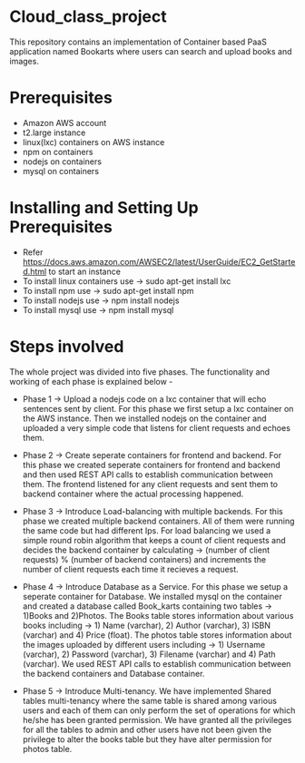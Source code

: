 # Cloud_class_project
This repository contains an implementation of Container based PaaS application named Bookarts where users can search and upload books and images.

# Prerequisites
* Amazon AWS account
* t2.large instance
* linux(lxc) containers on AWS instance
* npm on containers
* nodejs on containers
* mysql on containers

# Installing and Setting Up Prerequisites
* Refer https://docs.aws.amazon.com/AWSEC2/latest/UserGuide/EC2_GetStarted.html to start an instance
* To install linux containers use -> sudo apt-get install lxc
* To install npm use -> sudo apt-get install npm
* To install nodejs use -> npm install nodejs
* To install mysql use -> npm install mysql

# Steps involved 
The whole project was divided into five phases. The functionality and working of each phase is explained below -

* Phase 1 -> Upload a nodejs code on a lxc container that will echo sentences sent by client. For this phase we first setup a lxc container on the AWS instance. Then we installed nodejs on the container and uploaded a very simple code that listens for client requests and echoes them.

* Phase 2 -> Create seperate containers for frontend and backend. For this phase we created seperate containers for frontend and backend and then used REST API calls to establish communication between them. The frontend listened for any client requests and sent them to backend container where the actual processing happened.

* Phase 3 -> Introduce Load-balancing with multiple backends. For this phase we created multiple backend containers. All of them were running the same code but had different Ips. For load balancing we used a simple round robin algorithm that keeps a count of client requests and decides the backend container by calculating -> (number of client requests) % (number of backend containers) and increments the number of client requests each time it recieves a request.

* Phase 4 -> Introduce Database as a Service. For this phase we setup a seperate container for Database. We installed mysql on the container and created a database called Book_karts containing two tables -> 1)Books and 2)Photos. The Books table stores information about various books including -> 1) Name (varchar), 2) Author (varchar), 3) ISBN (varchar) and 4) Price (float). The photos table stores information about the images uploaded by different users including -> 1) Username (varchar), 2) Password (varchar), 3) Filename (varchar) and 4) Path (varchar). We used REST API calls to establish communication between the backend containers and Database container.

* Phase 5 -> Introduce Multi-tenancy. We have implemented Shared tables multi-tenancy where the same table is shared among various users and each of them can only perform the set of operations for which he/she has been granted permission. We have granted all the privileges for all the tables to admin and other users have not been given the privilege to alter the books table but they have alter permission for photos table.



 
